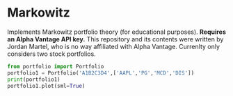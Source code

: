 # Markowitz
Implements Markowitz portfolio theory (for educational purposes). **Requires an Alpha Vantage API key.** This repository and its contents were written by Jordan Martel, who is no way affiliated with Alpha Vantage. Currenlty only considers two stock portfolios.

```python
from portfolio import Portfolio
portfolio1 = Portfolio('A1B2C3D4',['AAPL','PG','MCD','DIS'])
print(portfolio1)
portfolio1.plot(sml=True)
```
